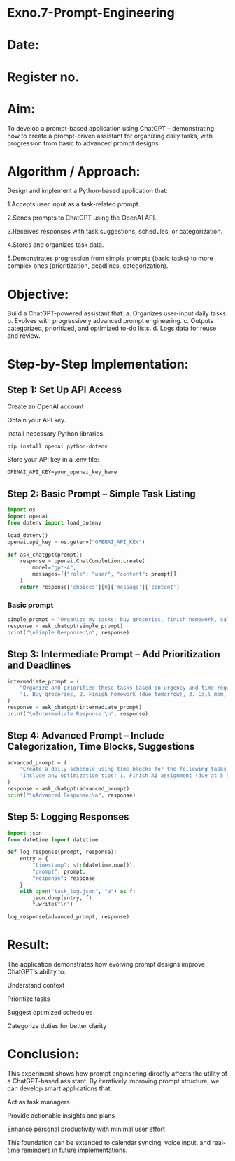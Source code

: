# Exno.7-Prompt-Engineering
# Date:
# Register no.
# Aim: 
To develop a prompt-based application using ChatGPT – demonstrating how to create a prompt-driven assistant for organizing daily tasks, with progression from basic to advanced prompt designs.

# Algorithm / Approach:

Design and implement a Python-based application that:

1.Accepts user input as a task-related prompt.

2.Sends prompts to ChatGPT using the OpenAI API.

3.Receives responses with task suggestions, schedules, or categorization.

4.Stores and organizes task data.

5.Demonstrates progression from simple prompts (basic tasks) to more complex ones (prioritization, deadlines, categorization).

# Objective:

Build a ChatGPT-powered assistant that:
a. Organizes user-input daily tasks.
b. Evolves with progressively advanced prompt engineering.
c. Outputs categorized, prioritized, and optimized to-do lists.
d. Logs data for reuse and review.

# Step-by-Step Implementation:

## Step 1: Set Up API Access

Create an OpenAI account

Obtain your API key.

Install necessary Python libraries:
```
pip install openai python-dotenv
```
Store your API key in a .env file:
```
OPENAI_API_KEY=your_openai_key_here
```
## Step 2: Basic Prompt – Simple Task Listing
```py
import os
import openai
from dotenv import load_dotenv

load_dotenv()
openai.api_key = os.getenv("OPENAI_API_KEY")

def ask_chatgpt(prompt):
    response = openai.ChatCompletion.create(
        model="gpt-4",
        messages=[{"role": "user", "content": prompt}]
    )
    return response['choices'][0]['message']['content']
```
### Basic prompt
```py
simple_prompt = "Organize my tasks: buy groceries, finish homework, call mom."
response = ask_chatgpt(simple_prompt)
print("\nSimple Response:\n", response)
```
## Step 3: Intermediate Prompt – Add Prioritization and Deadlines
```py
intermediate_prompt = (
    "Organize and prioritize these tasks based on urgency and time required: "
    "1. Buy groceries, 2. Finish homework (due tomorrow), 3. Call mom, 4. Reply to emails, 5. Exercise for 30 minutes."
)
response = ask_chatgpt(intermediate_prompt)
print("\nIntermediate Response:\n", response)
```
## Step 4: Advanced Prompt – Include Categorization, Time Blocks, Suggestions
```py
advanced_prompt = (
    "Create a daily schedule using time blocks for the following tasks. Categorize them as personal, academic, or health. "
    "Include any optimization tips: 1. Finish AI assignment (due at 5 PM), 2. Gym session, 3. Buy vegetables, 4. Team meeting at 11 AM, 5. Review notes, 6. Meditation."
)
response = ask_chatgpt(advanced_prompt)
print("\nAdvanced Response:\n", response)
```
## Step 5: Logging Responses
```py
import json
from datetime import datetime

def log_response(prompt, response):
    entry = {
        "timestamp": str(datetime.now()),
        "prompt": prompt,
        "response": response
    }
    with open("task_log.json", "a") as f:
        json.dump(entry, f)
        f.write("\n")

log_response(advanced_prompt, response)
```
# Result:

The application demonstrates how evolving prompt designs improve ChatGPT’s ability to:

Understand context

Prioritize tasks

Suggest optimized schedules

Categorize duties for better clarity

# Conclusion:
This experiment shows how prompt engineering directly affects the utility of a ChatGPT-based assistant. By iteratively improving prompt structure, we can develop smart applications that:

Act as task managers

Provide actionable insights and plans

Enhance personal productivity with minimal user effort

This foundation can be extended to calendar syncing, voice input, and real-time reminders in future implementations.




